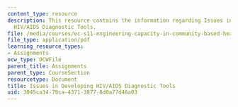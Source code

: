 ```yaml
---
content_type: resource
description: This resource contains the information regarding Issues in Developing
  HIV/AIDS Diagnostic Tools.
file: /media/courses/ec-s11-engineering-capacity-in-community-based-healthcare-fall-2005/3045ca3470ca437138778d0a77d46a03_MITEC_S11F05_hw2_b.pdf
file_type: application/pdf
learning_resource_types:
- Assignments
ocw_type: OCWFile
parent_title: Assignments
parent_type: CourseSection
resourcetype: Document
title: Issues in Developing HIV/AIDS Diagnostic Tools
uid: 3045ca34-70ca-4371-3877-8d0a77d46a03
---
```

